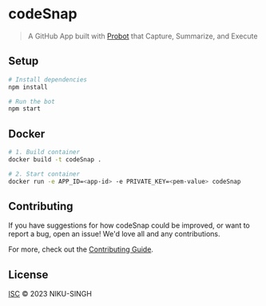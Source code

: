 # codeSnap

> A GitHub App built with [Probot](https://github.com/probot/probot) that Capture, Summarize, and Execute

## Setup

```sh
# Install dependencies
npm install

# Run the bot
npm start
```

## Docker

```sh
# 1. Build container
docker build -t codeSnap .

# 2. Start container
docker run -e APP_ID=<app-id> -e PRIVATE_KEY=<pem-value> codeSnap
```

## Contributing

If you have suggestions for how codeSnap could be improved, or want to report a bug, open an issue! We'd love all and any contributions.

For more, check out the [Contributing Guide](CONTRIBUTING.md).

## License

[ISC](LICENSE) © 2023 NIKU-SINGH
